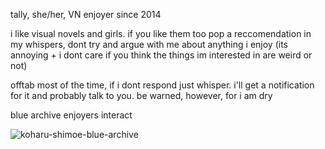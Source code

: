 tally, she/her, VN enjoyer since 2014

i like visual novels and girls. if you like them too pop a reccomendation in my whispers, dont try and argue with me about anything i enjoy (its annoying + i dont care if you think the things im interested in are weird or not)

offtab most of the time, if i dont respond just whisper. i'll get a notification for it and probably talk to you. be warned, however, for i am dry

blue archive enjoyers interact

![koharu-shimoe-blue-archive](https://github.com/kuwao/kuwao/assets/150097262/814605cc-4104-4719-8670-4be9ee93c748)
